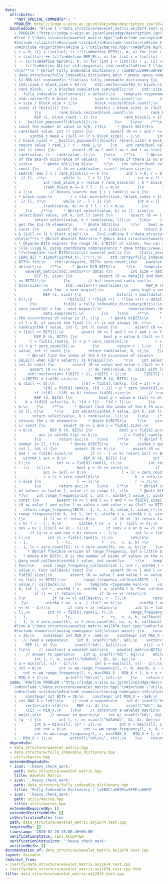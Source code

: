 ```yaml
---
data:
  attributes:
    '*NOT_SPECIAL_COMMENTS*': ''
    PROBLEM: http://judge.u-aizu.ac.jp/onlinejudge/description.jsp?id=2674
  bundledCode: "#line 1 \"data_structure/wavelet_matrix.aoj2674.test.cpp\"\n#define\
    \ PROBLEM \"http://judge.u-aizu.ac.jp/onlinejudge/description.jsp?id=2674\"\n\
    #line 2 \"data_structure/wavelet_matrix.hpp\"\n#include <array>\n#include <cassert>\n\
    #include <climits>\n#include <cstdint>\n#include <vector>\n#line 2 \"data_structure/fully_indexable_dictionary.hpp\"\
    \n#include <algorithm>\n#line 2 \"utils/macros.hpp\"\n#define REP(i, n) for (int\
    \ i = 0; (i) < (int)(n); ++ (i))\n#define REP3(i, m, n) for (int i = (m); (i)\
    \ < (int)(n); ++ (i))\n#define REP_R(i, n) for (int i = (int)(n) - 1; (i) >= 0;\
    \ -- (i))\n#define REP3R(i, m, n) for (int i = (int)(n) - 1; (i) >= (int)(m);\
    \ -- (i))\n#define ALL(x) std::begin(x), std::end(x)\n#line 7 \"data_structure/fully_indexable_dictionary.hpp\"\
    \n\n/**\n * @brief Fully Indexable Dictionary / \u5B8C\u5099\u8F9E\u66F8\n * @docs\
    \ data_structure/fully_indexable_dictionary.md\n * @note space complexity $o(N)$.\
    \ $1.5N$-bit consumed\n */\nclass fully_indexable_dictionary {\n    static constexpr\
    \ std::size_t block_size = 64;\n    std::vector<uint64_t> block;\n    std::vector<int32_t>\
    \ rank_block;  // a blocked cumulative sum\npublic:\n    std::size_t size;\n \
    \   fully_indexable_dictionary() = default;\n    template <typename T>\n    fully_indexable_dictionary(const\
    \ std::vector<T> & bits) {\n        size = bits.size();\n        std::size_t block_count\
    \ = size / block_size + 1;\n        block.resize(block_count);\n        REP (i,\
    \ size) if (bits[i]) {\n            block[i / block_size] |= (1ull << (i % block_size));\n\
    \        }\n        rank_block.resize(block_count);\n        rank_block[0] = 0;\n\
    \        REP (i, block_count - 1) {\n            rank_block[i + 1] = rank_block[i]\
    \ + __builtin_popcountll(block[i]);\n        }\n    }\n\n    /**\n     * @brief\
    \ count the number of value in $[0, r)$\n     * @note $O(1)$\n     */\n    int\
    \ rank(bool value, int r) const {\n        assert (0 <= r and r <= size);\n  \
    \      uint64_t mask = (1ull << (r % block_size)) - 1;\n        int rank_1 = rank_block[r\
    \ / block_size] + __builtin_popcountll(block[r /block_size] & mask);\n       \
    \ return value ? rank_1 : r - rank_1;\n    }\n    int rank(bool value, int l,\
    \ int r) const {\n        assert (0 <= l and l <= r and r <= size);\n        return\
    \ rank(value, r) - rank(value, l);\n    }\n\n    /**\n     * @brief find the index\
    \ of the $k$-th occurrence of value\n     * @note if there is no such index, returns\
    \ size\n     * @note $O(\\log N)$\n     */\n    int select(bool value, int k)\
    \ const {\n        if (k >= rank(value, size)) return size;\n        // binary\
    \ search: max { i | rank_block[i] <= k }\n        int l = 0, r = block.size();\
    \  // [l, r)\n        while (r - l > 1) {\n            int m = (l + r) / 2;\n\
    \            int rank_block_m = (value ? rank_block[m] : m * block_size - rank_block[m]);\n\
    \            (rank_block_m <= k ? l : r) = m;\n        }\n        int block_index\
    \ = l;\n        // binary search: max { i | rank(i) <= k }\n        l = block_index\
    \ * block_size;\n        r = std::min<int>(size, (block_index + 1) * block_size);\
    \  // [l, r)\n        while (r - l > 1) {\n            int m = (l + r) / 2;\n\
    \            (rank(value, m) <= k ? l : r) = m;\n        }\n        return l;\n\
    \    }\n    /**\n     * @brief select(value, k) in [l, size)\n     */\n    int\
    \ select(bool value, int k, int l) const {\n        assert (0 <= l and l <= size);\n\
    \        return select(value, k + rank(value, l));\n    }\n\n    /**\n     * @brief\
    \ get the $i$-th element\n     * @note $O(1)$\n     */\n    bool access(int i)\
    \ const {\n        assert (0 <= i and i < size);\n        return block[i / block_size]\
    \ & (1ull << (i % block_size));\n    }\n};\n#line 9 \"data_structure/wavelet_matrix.hpp\"\
    \n\n\n/**\n * @brief Wavelet Matrix\n * @docs data_structure/wavelet_matrix.md\n\
    \ * @tparam BITS express the range [0, 2^BITS) of values. You can assume BITS\
    \ \\le \\log N, using coordinate compression\n * @see https://www.slideshare.net/pfi/ss-15916040\n\
    \ */\ntemplate <int BITS>\nstruct wavelet_matrix {\n    static_assert (BITS <\
    \ CHAR_BIT * sizeof(uint64_t), \"\");\n    std::array<fully_indexable_dictionary,\
    \ BITS> fid;\n    std::array<int, BITS> zero_count;\n\n    wavelet_matrix() =\
    \ default;\n    /**\n     * @note O(N BITS)\n     */\n    template <typename T>\n\
    \    wavelet_matrix(std::vector<T> data) {\n        int size = data.size();\n\
    \        REP (i, size) {\n            assert (0 <= data[i] and data[i] < (1ull\
    \ << BITS));\n        }\n        // bit-inversed radix sort\n        std::vector<char>\
    \ bits(size);\n        std::vector<T> next(size);\n        REP_R (k, BITS) {\n\
    \            auto low  = next.begin();\n            auto high = next.rbegin();\n\
    \            REP (i, size) {\n                bits[i] = bool(data[i] & (1ull <<\
    \ k));\n                (bits[i] ? *(high ++) : *(low ++)) = data[i];\n      \
    \      }\n            fid[k] = fully_indexable_dictionary(bits);\n           \
    \ zero_count[k] = low - next.begin();\n            reverse(next.rbegin(), high);\n\
    \            data.swap(next);\n        }\n    }\n\n    /**\n     * @brief count\
    \ the occurrences of value in [l, r)\n     * @note O(BITS)\n     * @note even\
    \ if l = 0, of course the final [l, r) is not always [0, r)\n     */\n    int\
    \ rank(uint64_t value, int l, int r) const {\n        assert (0 <= value and value\
    \ < (1ull << BITS));\n        assert (0 <= l and l <= r and r <= fid[0].size);\n\
    \        REP_R (k, BITS) {\n            bool p = value & (1ull << k);\n      \
    \      l = fid[k].rank(p, l) + p * zero_count[k];\n            r = fid[k].rank(p,\
    \ r) + p * zero_count[k];\n        }\n        return r - l;\n    }\n    int rank(uint64_t\
    \ value, int r) const {\n        return rank(value, 0, r);\n    }\n\n    /**\n\
    \     * @brief find the index of the k-th occurence of value\n     * @note O(BITS\
    \ SELECT) when FID's select() is O(SELECT)\n     */\n    int select(uint64_t value,\
    \ int k) const {\n        assert (0 <= value and value < (1ull << BITS));\n  \
    \      assert (0 <= k);\n        // do rank(value, 0, size) with logging\n   \
    \     std::vector<int> l(BITS + 1), r(BITS + 1);\n        l[BITS] = 0;\n     \
    \   r[BITS] = fid[0].size;\n        REP_R (d, BITS) {\n            bool p = value\
    \ & (1ull << d);\n            l[d] = fid[d].rank(p, l[d + 1]) + p * zero_count[d];\n\
    \            r[d] = fid[d].rank(p, r[d + 1]) + p * zero_count[d];\n        }\n\
    \        if (r[0] - l[0] <= k) return fid[0].size;\n        // trace the log inversely\n\
    \        REP (d, BITS) {\n            bool p = value & (1ull << d);\n        \
    \    k = fid[d].select(p, k, l[d + 1]) - l[d + 1];\n        }\n        return\
    \ k;\n    }\n    /**\n     * @brief find the index of the k-th occurence of value\
    \ in [l, n)\n     */\n    int select(uint64_t value, int k, int l) const {\n \
    \       return select(value, k + rank(value, l));\n    }\n\n    /**\n     * @brief\
    \ returns the i-th element\n     * @note O(BITS)\n     */\n    uint64_t access(int\
    \ i) const {\n        assert (0 <= i and i < fid[0].size);\n        uint64_t acc\
    \ = 0;\n        REP_R (k, BITS) {\n            bool p = fid[k].access(i);\n  \
    \          acc |= uint64_t(p) << k;\n            i = fid[k].rank(p, i) + p * zero_count[k];\n\
    \        }\n        return acc;\n    }\n\n    /**\n     * @brief find the k-th\
    \ number in [l, r)\n     * @note O(BITS)\n     */\n    uint64_t quantile(int k,\
    \ int l, int r) {\n        assert (0 <= k);\n        assert (0 <= l and l <= r\
    \ and r <= fid[0].size);\n        if (r - l <= k) return 1ull << BITS;\n     \
    \   uint64_t acc = 0;\n        REP_R (d, BITS) {\n            int lc = fid[d].rank(1,\
    \ l);\n            int rc = fid[d].rank(1, r);\n            int zero = (r - l)\
    \ - (rc - lc);\n            bool p = (k >= zero);\n            if (p) {\n    \
    \            acc |= 1ull << d;\n                l = lc + zero_count[d];\n    \
    \            r = rc + zero_count[d];\n                k -= zero;\n           \
    \ } else {\n                l -= lc;\n                r -= rc;\n            }\n\
    \        }\n        return acc;\n    }\n\n    /**\n     * @brief count the number\
    \ of values in [value_l, value_r) in range [l, r)\n     * @note O(BITS)\n    \
    \ */\n    int range_frequency(int l, int r, uint64_t value_l, uint64_t value_r)\
    \ const {\n        assert (0 <= l and l <= r and r <= fid[0].size);\n        assert\
    \ (0 <= value_l and value_l <= value_r and value_r <= (1ull << BITS));\n     \
    \   return range_frequency(BITS - 1, l, r, 0, value_l, value_r);\n    }\n    int\
    \ range_frequency(int k, int l, int r, uint64_t v, uint64_t a, uint64_t b) const\
    \ {\n        if (l == r) return 0;\n        if (k == -1) return (a <= v and v\
    \ < b) ? r - l : 0;\n        uint64_t nv  =  v |  (1ull << k);\n        uint64_t\
    \ nnv = nv | ((1ull << k) - 1);\n        if (nnv < a or b <= v) return 0;\n  \
    \      if (a <= v and nnv < b) return r - l;\n        int lc = fid[k].rank(1,\
    \ l);\n        int rc = fid[k].rank(1, r);\n        return\n            range_frequency(k\
    \ - 1,             l - lc,             r - rc,  v, a, b) +\n            range_frequency(k\
    \ - 1, lc + zero_count[k], rc + zero_count[k], nv, a, b);\n    }\n\n    /**\n\
    \     * @brief flexible version of range_frequency, buf a little bit slow\n  \
    \   * @note O(K BITS), K is the number of kinds of values in the range\n     *\
    \ @arg void callback(uint64_t value, int count)\n     */\n    template <typename\
    \ Func>\n    void range_frequency_callback(int l, int r, uint64_t value_l, uint64_t\
    \ value_r, Func callback) const {\n        assert (0 <= l and l <= r and r <=\
    \ fid[0].size);\n        assert (0 <= value_l and value_l <= value_r and value_r\
    \ <= (1ull << BITS));\n        range_frequency_callback(BITS - 1, l, r, 0, value_l,\
    \ value_r, callback);\n    }\n    template <typename Func>\n    void range_frequency_callback(int\
    \ k, int l, int r, uint64_t v, uint64_t a, uint64_t b, Func callback) const {\n\
    \        if (l == r) return;\n        if (b <= v) return;\n        if (k == -1)\
    \ {\n            if (a <= v) callback(v, r - l);\n            return;\n      \
    \  }\n        uint64_t nv  = v  | (1ull << k);\n        uint64_t nnv = nv | (((1ull\
    \ << k) - 1));\n        if (nnv < a) return;\n        int lc = fid[k].rank(1,\
    \ l);\n        int rc = fid[k].rank(1, r);\n        range_frequency_callback(k\
    \ - 1,             l - lc,             r - rc,  v, a, b, callback);\n        range_frequency_callback(k\
    \ - 1, lc + zero_count[k], rc + zero_count[k], nv, a, b, callback);\n    }\n};\n\
    #line 4 \"data_structure/wavelet_matrix.aoj2674.test.cpp\"\n#include <cstdio>\n\
    #include <numeric>\nusing namespace std;\n\nint main() {\n    constexpr int BITS\
    \ = 30;\n    constexpr int MIN_X = -1e8;\n    constexpr int MAX_X = 1e8;\n\n \
    \   // read a sequence\n    int d; scanf(\"%d\", &d);\n    vector<int> x(d);\n\
    \    REP (i, d) {\n        scanf(\"%d\", &x[i]);\n        x[i] -= MIN_X;\n   \
    \ }\n\n    // construct a wavelet matrix\n    wavelet_matrix<BITS> wm(x);\n\n\
    \    // answer to queries\n    int q; scanf(\"%d\", &q);\n    while (q --) {\n\
    \        int l, r, e; scanf(\"%d%d%d\", &l, &r, &e);\n        -- l;\n        int\
    \ a = min(x[l], x[r - 1]);\n        int b = max(x[l], x[r - 1]);\n        int\
    \ cnt = 0;\n        cnt += wm.range_frequency(l, r, 0, max(0, a - e));\n     \
    \   cnt += wm.range_frequency(l, r, min(MAX_X - MIN_X + 1, b + e + 1), MAX_X -\
    \ MIN_X + 1);\n        printf(\"%d\\n\", cnt);\n    }\n    return 0;\n}\n"
  code: "#define PROBLEM \"http://judge.u-aizu.ac.jp/onlinejudge/description.jsp?id=2674\"\
    \n#include \"data_structure/wavelet_matrix.hpp\"\n#include \"utils/macros.hpp\"\
    \n#include <cstdio>\n#include <numeric>\nusing namespace std;\n\nint main() {\n\
    \    constexpr int BITS = 30;\n    constexpr int MIN_X = -1e8;\n    constexpr\
    \ int MAX_X = 1e8;\n\n    // read a sequence\n    int d; scanf(\"%d\", &d);\n\
    \    vector<int> x(d);\n    REP (i, d) {\n        scanf(\"%d\", &x[i]);\n    \
    \    x[i] -= MIN_X;\n    }\n\n    // construct a wavelet matrix\n    wavelet_matrix<BITS>\
    \ wm(x);\n\n    // answer to queries\n    int q; scanf(\"%d\", &q);\n    while\
    \ (q --) {\n        int l, r, e; scanf(\"%d%d%d\", &l, &r, &e);\n        -- l;\n\
    \        int a = min(x[l], x[r - 1]);\n        int b = max(x[l], x[r - 1]);\n\
    \        int cnt = 0;\n        cnt += wm.range_frequency(l, r, 0, max(0, a - e));\n\
    \        cnt += wm.range_frequency(l, r, min(MAX_X - MIN_X + 1, b + e + 1), MAX_X\
    \ - MIN_X + 1);\n        printf(\"%d\\n\", cnt);\n    }\n    return 0;\n}\n"
  dependsOn:
  - data_structure/wavelet_matrix.hpp
  - data_structure/fully_indexable_dictionary.hpp
  - utils/macros.hpp
  extendedDependsOn:
  - icon: ':heavy_check_mark:'
    path: data_structure/wavelet_matrix.hpp
    title: Wavelet Matrix
  - icon: ':heavy_check_mark:'
    path: data_structure/fully_indexable_dictionary.hpp
    title: "Fully Indexable Dictionary / \u5B8C\u5099\u8F9E\u66F8"
  - icon: ':heavy_check_mark:'
    path: utils/macros.hpp
    title: utils/macros.hpp
  extendedRequiredBy: []
  extendedVerifiedWith: []
  isVerificationFile: true
  path: data_structure/wavelet_matrix.aoj2674.test.cpp
  requiredBy: []
  timestamp: '2020-02-28 15:08:46+09:00'
  verificationStatus: TEST_ACCEPTED
  verificationStatusIcon: ':heavy_check_mark:'
  verifiedWith: []
documentation_of: data_structure/wavelet_matrix.aoj2674.test.cpp
layout: document
redirect_from:
- /verify/data_structure/wavelet_matrix.aoj2674.test.cpp
- /verify/data_structure/wavelet_matrix.aoj2674.test.cpp.html
title: data_structure/wavelet_matrix.aoj2674.test.cpp
---
```

